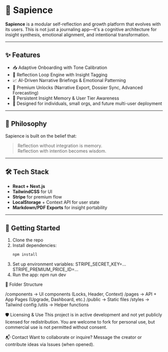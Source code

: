 # 🌱 Sapience

**Sapience** is a modular self-reflection and growth platform that evolves with its users. This is not just a journaling app—it's a cognitive architecture for insight synthesis, emotional alignment, and intentional transformation.

---

## ✨ Features

- 📥 Adaptive Onboarding with Tone Calibration
- 🔁 Reflection Loop Engine with Insight Tagging
- 📈 AI-Driven Narrative Briefings & Emotional Patterning
- 🔐 Premium Unlocks (Narrative Export, Dossier Sync, Advanced Forecasting)
- 💾 Persistent Insight Memory & User Tier Awareness
- 🎯 Designed for individuals, small orgs, and future multi-user deployment

---

## 🧠 Philosophy

Sapience is built on the belief that:

> Reflection without integration is memory.  
> Reflection with intention becomes wisdom.

---

## 🛠 Tech Stack

- **React + Next.js**
- **TailwindCSS** for UI
- **Stripe** for premium flow
- **LocalStorage** + Context API for user state
- **Markdown/PDF Exports** for insight portability

---

## 🚀 Getting Started

1. Clone the repo
2. Install dependencies:
   ```bash
   npm install
3. Set up environment variables:
STRIPE_SECRET_KEY=...
STRIPE_PREMIUM_PRICE_ID=...
4. Run the app:
npm run dev

🧩 Folder Structure

/components     → UI components (Locks, Header, Context)
/pages          → API + App Pages (Upgrade, Dashboard, etc.)
/public         → Static files
/styles         → Tailwind config
/utils          → Helper functions

🛡 Licensing & Use
This project is in active development and not yet publicly licensed for redistribution.
You are welcome to fork for personal use, but commercial use is not permitted without consent.

📬 Contact
Want to collaborate or inquire? Message the creator or contribute ideas via Issues (when opened).
